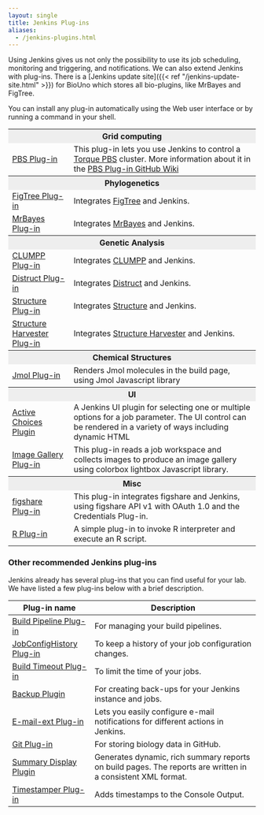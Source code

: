 ```yaml
---
layout: single
title: Jenkins Plug-ins
aliases:
  - /jenkins-plugins.html
---
```


Using Jenkins gives us not only the possibility to use its job
scheduling, monitoring and triggering, and notifications. We can also
extend Jenkins with plug-ins. There is a [Jenkins update site]({{< ref "/jenkins-update-site.html" >}}) for BioUno which
stores all bio-plugins, like MrBayes and FigTree.

You can install any plug-in automatically using the Web user
interface or by running a command in your shell.

<table class="pure-table pure-table-bordered" style='width: 100%'>
	<tbody>
		<tr>
			<th colspan="2" style="background-color: #EEEEEE">Grid computing</th>
		</tr>
		<tr>
			<td><a href="https://github.com/biouno/pbs-plugin" title="BioUno PBS Plug-in">PBS Plug-in</a></td>
			<td>This plug-in lets you use Jenkins to control a <a href="https://www.adaptivecomputing.com/products/open-source/torque/">Torque PBS</a> cluster. More information about it in the <a href="https://github.com/biouno/pbs-plugin/wiki/Home">PBS Plug-in GitHub Wiki</a></td>
		</tr>
		<tr>
			<th colspan="2" style="background-color: #EEEEEE">Phylogenetics</th>
		</tr>
		<tr>
			<td><a href="https://github.com/biouno/figtree-plugin" title="BioUno FigTree Plug-in">FigTree Plug-in</a></td>
			<td>Integrates <a href="https://tree.bio.ed.ac.uk/software/figtree/">FigTree</a> and Jenkins.</td>
		</tr>
		<tr>
			<td><a href="https://github.com/biouno/mrbayes-plugin" title="BioUno MrBayes Plug-in">MrBayes Plug-in</a></td>
			<td>Integrates <a href="https://mrbayes.sourceforge.net/">MrBayes</a> and Jenkins.</td>
		</tr>
		<tr>
			<th colspan="2" style="background-color: #EEEEEE">Genetic Analysis</th>
		</tr>
		<tr>
			<td><a href="https://github.com/biouno/clumpp-plugin" title="BioUno CLUMPP Plug-in">CLUMPP Plug-in</a></td>
			<td>Integrates <a href="https://www.stanford.edu/group/rosenberglab/clumpp.html">CLUMPP</a> and Jenkins.</td>
		</tr>
		<tr>
			<td><a href="https://github.com/biouno/distruct-plugin" title="BioUno Distruct Plug-in">Distruct Plug-in</a></td>
			<td>Integrates <a href="https://www.stanford.edu/group/rosenberglab/distruct.html">Distruct</a> and Jenkins.</td>
		</tr>
		<tr>
			<td><a href="https://github.com/biouno/structure-plugin" title="BioUno Structure Plug-in">Structure Plug-in</a></td>
			<td>Integrates <a href="https://pritch.bsd.uchicago.edu/software.html">Structure</a> and Jenkins.</td>
		</tr>
		<tr>
			<td><a href="https://github.com/biouno/structure-harvester-plugin" title="BioUno Structure Harvester Plug-in">Structure Harvester Plug-in</a></td>
			<td>Integrates <a href="https://taylor0.biology.ucla.edu/structureHarvester/">Structure Harvester</a> and Jenkins.</td>
		</tr>
		<tr>
			<th colspan="2" style="background-color: #EEEEEE">Chemical Structures</th>
		</tr>
		<tr>
			<td><a href="https://github.com/biouno/jmol-plugin" title="BioUno Jmol Plug-in">Jmol Plug-in</a></td>
			<td>Renders Jmol molecules in the build page, using Jmol Javascript library</td>
		</tr>
		<tr>
			<th colspan="2" style="background-color: #EEEEEE">UI</th>
		</tr>
		<tr>
			<td><a href="https://github.com/jenkinsci/active-choices-plugin/" title="Jenkins Active Choices Plugin">Active Choices Plugin</a></td>
			<td>A Jenkins UI plugin for selecting one or multiple options for a job parameter. The UI control can be rendered in a variety of ways including dynamic HTML</td>
		</tr>
		<tr>
			<td><a href="https://wiki.jenkins.io/display/JENKINS/Image+Gallery+Plugin" title="Jenkins Image Gallery  Plug-in">Image Gallery Plug-in</a></td>
			<td>This plug-in reads a job workspace and collects images to produce an image gallery using colorbox lightbox Javascript library.</td>
		</tr>
		<tr>
			<th colspan="2" style="background-color: #EEEEEE">Misc</th>
		</tr>
		<tr>
			<td><a href="https://github.com/biouno/figshare-plugin" title="BioUno figshare Plug-in">figshare Plug-in</a></td>
			<td>This plug-in integrates figshare and Jenkins, using figshare API v1 with OAuth 1.0 and the Credentials Plug-in.</td>
		</tr>
		<tr>
			<td><a href="https://wiki.jenkins.io/display/JENKINS/R+Plugin" title="Jenkins R Plug-in">R Plug-in</a></td>
			<td>A simple plug-in to invoke R interpreter and execute an R script.</td>
		</tr>
	</tbody>
</table>

### Other recommended Jenkins plug-ins

Jenkins already has several plug-ins that you can find useful for your lab. We have listed a few plug-ins below with 
a brief description.

<table class="pure-table pure-table-bordered" style='width: 100%'>
	<thead>
		<tr>
			<th>Plug-in name</th>
			<th>Description</th>
		</tr>
	</thead>
	<tbody>
		<tr>
			<td><a href="https://wiki.jenkins.io/display/JENKINS/Build+Pipeline+Plugin">Build Pipeline Plug-in</a></td>
			<td>For managing your build pipelines.</td>
		</tr>
		<tr>
			<td><a href="https://wiki.jenkins.io/display/JENKINS/JobConfigHistory+Plugin">JobConfigHistory Plug-in</a></td>
			<td>To keep a history of your job configuration changes.</td>
		</tr>
		<tr>
			<td><a href="https://wiki.jenkins.io/display/JENKINS/Build-timeout+Plugin">Build Timeout Plug-in</a></td>
			<td>To limit the time of your jobs.</td>
		</tr>
		<tr>
			<td><a href="https://wiki.jenkins.io/display/JENKINS/Backup+Plugin">Backup Plugin</a></td>
			<td>For creating back-ups for your Jenkins instance and jobs.</td>
		</tr>
		<tr>
			<td><a href="https://wiki.jenkins.io/display/JENKINS/Email-ext+plugin">E-mail-ext Plug-in</a></td>
			<td>Lets you easily configure e-mail notifications for different
				actions in Jenkins.</td>
		</tr>
		<tr>
			<td><a href="https://wiki.jenkins.io/display/JENKINS/Git+Plugin">Git Plug-in</a></td>
			<td>For storing biology data in GitHub.</td>
		</tr>
		<tr>
			<td><a href="https://wiki.jenkins.io/display/JENKINS/Summary+Display+Plugin">Summary Display Plugin</a></td>
			<td>Generates dynamic, rich summary reports on build pages. The reports are written in a consistent XML format.</td>
		</tr>
		<tr>
			<td><a href="https://wiki.jenkins.io/display/JENKINS/Timestamper">Timestamper Plug-in</a></td>
			<td>Adds timestamps to the Console Output.</td>
		</tr>
	</tbody>
</table>
